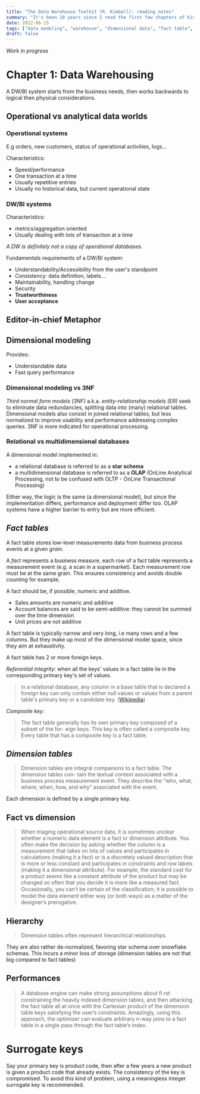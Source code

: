 ```yaml
---
title: "The Data Warehouse Toolkit (R. Kimball): reading notes"
summary: "It's been 10 years since I read the first few chapters of Kimball's data warehousing bible. It would have been smart to take notes at the time. Better late than never!"
date: 2022-06-15
tags: ["data modeling", "warehouse", "dimensional data", "fact table", "data engineering"]
draft: false
---
```


*Work in progress*

# Chapter 1: Data Warehousing

A DW/BI system starts from the business needs, then works backwards to logical then physical considerations.

## Operational vs analytical data worlds

### Operational systems

E.g orders, new customers, status of operational activities, logs...

Characteristics:
* Speed/performance
* One transaction at a time
* Usually repetitive entries
* Usually no historical data, but current operational state

### DW/BI systems

Characteristics:
* metrics/aggregation oriented
* Usually dealing with lots of transaction at a time

*A DW is definitely not a copy of operational databases.*

Fundamentals requirements of a DW/BI system:
* Understandability/Accessibility from the user's standpoint
* Consistency: data definition, labels...
* Maintainability, handling change
* Security
* **Trustworthiness**
* **User acceptance**

## Editor-in-chief Metaphor

## Dimensional modeling

Provides:
* Understandable data
* Fast query performance

### Dimensional modeling vs 3NF

*Third normal form models (3NF)* a.k.a. *entity-relationship models (ER)* seek to eliminate data redundancies, splitting data into (many) relational tables. Dimensional models also consist in joined relational tables, but less normalized to improve usability and performance addressing complex queries. 3NF is more indicated for operational processing.

### Relational vs multidimensional databases

A dimensional model implemented in:
* a relational database is referred to as a **star schema**
* a multidimensional database is referred to as a **OLAP** (OnLine Analytical Processing, not to be confused with OLTP - OnLine Transactional Processing)

Either way, the logic is the same (a dimensional model), but since the implementation differs, performance and deployment differ too. OLAP systems have a higher barrier to entry but are more efficient.

## *Fact tables*

A fact table stores low-level measurements data from business process events at a given *grain*.

A *fact* represents a business measure, each row of a fact table represents a measurement event (e.g. a scan in a supermarket). Each measurement row must be at the same grain. This ensures consistency and avoids double counting for example.

A fact should be, if possible, numeric and additive.
* Sales amounts are numeric and additive
* Account balances are said to be semi-additive: they cannot be summed over the time dimension
* Unit prices are not additive

A fact table is typically narrow and very long, i.e many rows and a few columns. But they make up most of the dimensional model space, since they aim at exhaustivity.

A fact table has 2 or more foreign keys.

*Referential integrity*: when all the keys' values in a fact table lie in the corresponding primary key's set of values.

> in a relational database, any column in a base table that is declared a foreign key can only contain either null values or values from a parent table's primary key or a candidate key. ([Wikipedia](https://en.wikipedia.org/wiki/Referential_integrity))

*Composite key:*

> The fact table generally has its own primary key composed of a subset of the for-
eign keys. This key is often called a composite key. Every table that has a composite
key is a fact table.

## *Dimension tables*

> Dimension tables are integral companions to a fact table. The dimension tables con-
tain the textual context associated with a business process measurement event. They
describe the “who, what, where, when, how, and why” associated with the event.

Each dimension is defined by a single primary key.

## Fact vs dimension

> When triaging operational source data, it is sometimes unclear whether a
numeric data element is a fact or dimension attribute. You often make the decision
by asking whether the column is a measurement that takes on lots of values and
participates in calculations (making it a fact) or is a discretely valued description
that is more or less constant and participates in constraints and row labels (making
it a dimensional attribute). For example, the standard cost for a product seems like
a constant attribute of the product but may be changed so often that you decide it
is more like a measured fact. Occasionally, you can’t be certain of the classiﬁcation;
it is possible to model the data element either way (or both ways) as a matter of the
designer’s prerogative.

## Hierarchy

> Dimension tables often represent hierarchical relationships.

They are also rather de-normalized, favoring star schema over snowflake schemas. This incurs a minor loss of storage (dimension tables are not that big compared to fact tables)

## Performances

> A database engine can make strong assumptions about ﬁ rst constraining the heavily
indexed dimension tables, and then attacking the fact table all at once with the
Cartesian product of the dimension table keys satisfying the user’s constraints.
Amazingly, using this approach, the optimizer can evaluate arbitrary n-way joins
to a fact table in a single pass through the fact table’s index.

# Surrogate keys

Say your primary key is product code, then after a few years a new product is given a product code that already exists. The consistency of the key is compromised. To avoid this kind of problem, using a meaningless integer surrogate key is recommended.


